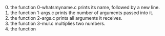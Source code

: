 0. the function 0-whatsmyname.c prints its name, followed by a new line.
1. the function 1-args.c prints the number of arguments passed into it.
2. the function 2-args.c prints all arguments it receives.
3. the function 3-mul.c multiplies two numbers.
4. the function 